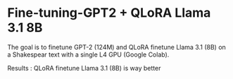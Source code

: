 # Fine-tuning-GPT2 + QLoRA Llama 3.1 8B

The goal is to finetune GPT-2 (124M) and QLoRA finetune Llama 3.1 (8B) on a Shakespear text with a single L4 GPU (Google Colab).

Results : QLoRA finetune Llama 3.1 (8B) is way better